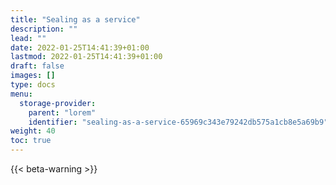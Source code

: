 ```yaml
---
title: "Sealing as a service"
description: ""
lead: ""
date: 2022-01-25T14:41:39+01:00
lastmod: 2022-01-25T14:41:39+01:00
draft: false
images: []
type: docs
menu:
  storage-provider:
    parent: "lorem"
    identifier: "sealing-as-a-service-65969c343e79242db575a1cb8e5a69b9"
weight: 40
toc: true
---
```


{{< beta-warning >}}


